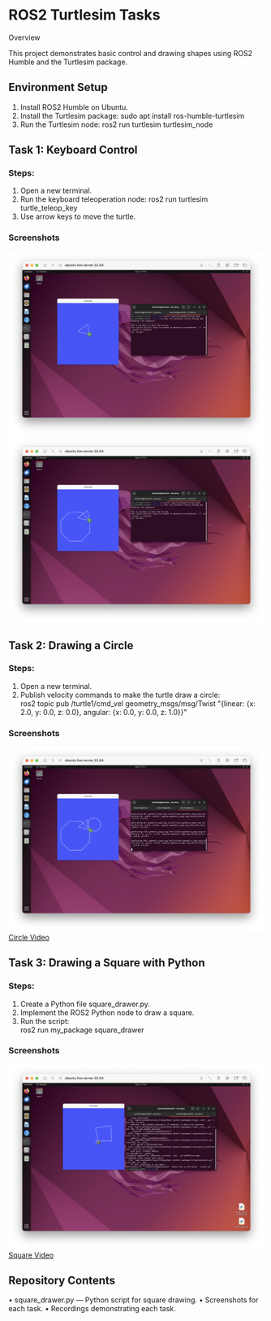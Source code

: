 # ROS2 Turtlesim Tasks

Overview

This project demonstrates basic control and drawing shapes using ROS2 Humble and the Turtlesim package.

## Environment Setup
1.	Install ROS2 Humble on Ubuntu.
2.	Install the Turtlesim package:
sudo apt install ros-humble-turtlesim
3.	Run the Turtlesim node:
ros2 run turtlesim turtlesim_node

## Task 1: Keyboard Control

### Steps:
1.	Open a new terminal.
2.	Run the keyboard teleoperation node:
 ros2 run turtlesim turtle_teleop_key
3.	Use arrow keys to move the turtle.

### Screenshots
![Keyboard Control 1](images/Keyboard1.png)
![Keyboard Control 2](images/Keyboard2.png)

## Task 2: Drawing a Circle

### Steps:
1.	Open a new terminal.
2.	Publish velocity commands to make the turtle draw a circle:    
ros2 topic pub /turtle1/cmd_vel geometry_msgs/msg/Twist "{linear: {x: 2.0, y: 0.0, z: 0.0}, angular: {x: 0.0, y: 0.0, z: 1.0}}"

### Screenshots
![Circle](images/Circle.png)
[Circle Video](https://drive.google.com/file/d/1P-8VlQE05_9cRx7TmeO9edwItijmlfGA/view?usp=sharing)


## Task 3: Drawing a Square with Python

### Steps:
1.	Create a Python file square_drawer.py.
2.	Implement the ROS2 Python node to draw a square.
3.	Run the script:  
ros2 run my_package square_drawer

### Screenshots
![Square](images/Square.png)
[Square Video](https://drive.google.com/file/d/1Xuo3SNPzxPFW5p5RtYpKC2yb540wF5ub/view?usp=sharing)

## Repository Contents
• square_drawer.py — Python script for square drawing.
• Screenshots for each task.
• Recordings demonstrating each task.
